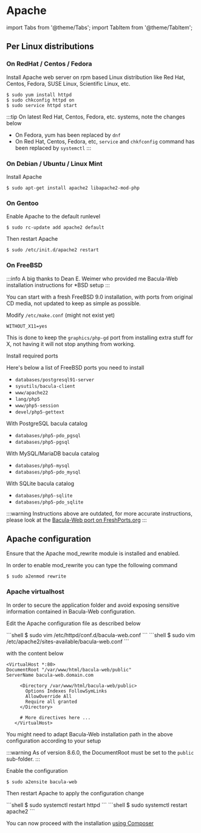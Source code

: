 # Apache

import Tabs from '@theme/Tabs';
import TabItem from '@theme/TabItem';

## Per Linux distributions

### On RedHat / Centos / Fedora

Install Apache web server on rpm based Linux distribution like Red Hat, Centos, Fedora, SUSE Linux, Scientific Linux, etc.

```shell
$ sudo yum install httpd
$ sudo chkconfig httpd on
$ sudo service httpd start
```

:::tip
On latest Red Hat, Centos, Fedora, etc. systems, note the changes below
* On Fedora, yum has been replaced by `dnf`
* On Red Hat, Centos, Fedora, etc, `service` and `chkfconfig` command has been replaced by `systemctl`
:::

### On Debian / Ubuntu / Linux Mint

Install Apache

```shell
$ sudo apt-get install apache2 libapache2-mod-php
```

### On Gentoo

Enable Apache to the default runlevel

```shell
$ sudo rc-update add apache2 default
```

Then restart Apache

```shell
$ sudo /etc/init.d/apache2 restart
```

### On FreeBSD

:::info
A big thanks to Dean E. Weimer who provided me Bacula-Web installation instructions for \*BSD setup
:::

You can start with a fresh FreeBSD 9.0 installation, with ports from original CD media, not updated to keep as simple as possible.

Modify `/etc/make.conf` (might not exist yet)

```shell
WITHOUT_X11=yes
```

This is done to keep the `graphics/php-gd` port from installing extra stuff for X, not having it will not stop anything from working.

Install required ports

Here's below a list of FreeBSD ports you need to install

* `databases/postgresql91-server`
* `sysutils/bacula-client`
* `www/apache22`
* `lang/php5`
* `www/php5-session`
* `devel/php5-gettext`

With PostgreSQL bacula catalog

* `databases/php5-pdo_pgsql`
* `databases/php5-pgsql`

With MySQL/MariaDB bacula catalog

* `databases/php5-mysql`
* `databases/php5-pdo_mysql`

With SQLite bacula catalog

* `databases/php5-sqlite`
* `databases/php5-pdo_sqlite`

:::warning
Instructions above are outdated, for more accurate instructions, please look at the [Bacula-Web port on FreshPorts.org](https://www.freshports.org/www/bacula-web/)
:::

## Apache configuration

Ensure that the Apache mod_rewrite module is installed and enabled. 

In order to enable mod_rewrite you can type the following command

```shell
$ sudo a2enmod rewrite
```

### Apache virtualhost

In order to secure the application folder and avoid exposing sensitive information contained in Bacula-Web configuration.

Edit the Apache configuration file as described below

<Tabs>
  <TabItem value="rpm" label="For Red Hat / Centos / Fedora" default>
```shell
$ sudo vim /etc/httpd/conf.d/bacula-web.conf
```
  </TabItem>
  <TabItem value="deb" label="For Debian / Ubuntu">
```shell
$ sudo vim /etc/apache2/sites-available/bacula-web.conf
```
  </TabItem>
</Tabs>

with the content below

```
<VirtualHost *:80>
DocumentRoot "/var/www/html/bacula-web/public"
ServerName bacula-web.domain.com

     <Directory /var/www/html/bacula-web/public>
       Options Indexes FollowSymLinks
       AllowOverride All
       Require all granted
     </Directory>

     # More directives here ...
   </VirtualHost>
```

You might need to adapt Bacula-Web installation path in the above configuration according to your setup

:::warning
As of version 8.6.0, the DocumentRoot must be set to the `public` sub-folder.
:::

Enable the configuration

```shell
$ sudo a2ensite bacula-web
```

Then restart Apache to apply the configuration change

<Tabs>
  <TabItem value="rpm" label="For Red Hat / Centos / Fedora" default>
```shell
$ sudo systemctl restart httpd
```
  </TabItem>
  <TabItem value="deb" label="For Debian / Ubuntu">
```shell
$ sudo systemctl restart apache2
```
  </TabItem>
</Tabs>

You can now proceed with the installation [using Composer](../composer-install.md)
